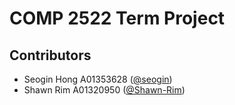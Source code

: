 # COMP 2522 Term Project

## Contributors
- Seogin Hong A01353628 ([@seogin](https://github.com/seogin))
- Shawn Rim A01320950 ([@Shawn-Rim](https://github.com/Shawn-Rim))

